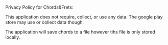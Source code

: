 Privacy Policy for Chords&Frets:
 
This application does not require, collect, or use any data. The google play store may use or collect data though.

The application will save chords to a file however tihs file is only stored locally.
